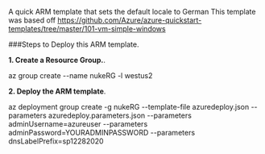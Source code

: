 A quick ARM template that sets the default locale to German
This template was based off https://github.com/Azure/azure-quickstart-templates/tree/master/101-vm-simple-windows


###Steps to Deploy this ARM template.  


**1. Create a Resource Group.**. 

az group create --name nukeRG -l westus2

**2. Deploy the ARM template**. 

az deployment group create -g nukeRG --template-file azuredeploy.json --parameters azuredeploy.parameters.json --parameters adminUsername=azureuser --parameters adminPassword=YOURADMINPASSWORD --parameters dnsLabelPrefix=sp12282020
